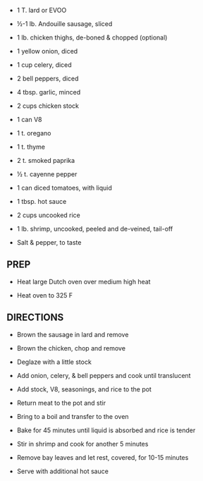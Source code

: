 - 1 T. lard or EVOO

- ½-1 lb. Andouille sausage, sliced

- 1 lb. chicken thighs, de-boned & chopped (optional)

- 1 yellow onion, diced

- 1 cup celery, diced

- 2 bell peppers, diced

- 4 tbsp. garlic, minced

- 2 cups chicken stock

- 1 can V8

- 1 t. oregano

- 1 t. thyme

- 2 t. smoked paprika

- ½ t. cayenne pepper

- 1 can diced tomatoes, with liquid

- 1 tbsp. hot sauce

- 2 cups uncooked rice

- 1 lb. shrimp, uncooked, peeled and de-veined, tail-off

- Salt & pepper, to taste

## PREP

- Heat large Dutch oven over medium high heat

- Heat oven to 325 F

## DIRECTIONS

- Brown the sausage in lard and remove

- Brown the chicken, chop and remove

- Deglaze with a little stock

- Add onion, celery, & bell peppers and cook until translucent

- Add stock, V8, seasonings, and rice to the pot

- Return meat to the pot and stir

- Bring to a boil and transfer to the oven

- Bake for 45 minutes until liquid is absorbed and rice is tender

- Stir in shrimp and cook for another 5 minutes

- Remove bay leaves and let rest, covered, for 10-15 minutes

- Serve with additional hot sauce
